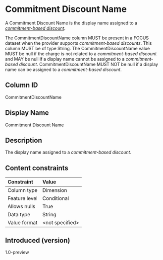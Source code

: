# Commitment Discount Name

A Commitment Discount Name is the display name assigned to a [*commitment-based discount*](#glossary:commitment-based-discount).

The CommitmentDiscountName column MUST be present in a FOCUS dataset when the provider supports *commitment-based discounts*. This column MUST be of type String. The CommitmentDiscountName value MUST be null if the charge is not related to a *commitment-based discount* and MAY be null if a display name cannot be assigned to a *commitment-based discount*. CommitmentDiscountName MUST NOT be null if a display name can be assigned to a *commitment-based discount*.

## Column ID

CommitmentDiscountName

## Display Name

Commitment Discount Name

## Description

The display name assigned to a *commitment-based discount*.

## Content constraints

| Constraint      | Value            |
|:----------------|:-----------------|
| Column type     | Dimension        |
| Feature level   | Conditional      |
| Allows nulls    | True             |
| Data type       | String           |
| Value format    | \<not specified> |

## Introduced (version)

1.0-preview
